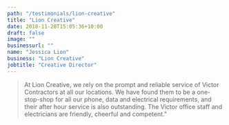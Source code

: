 ```yaml
---
path: "/testimonials/lion-creative"
title: "Lion Creative"
date: 2018-11-28T15:05:36+10:00
draft: false
image: ""
businessurl: ""
name: "Jessica Lion"
business: "Lion Creative"
jobtitle: "Creative Director"
---
```


> At Lion Creative, we rely on the prompt and reliable service of Victor Contractors at all our locations. We have found them to be a one-stop-shop for all our phone, data and electrical requirements, and their after hour service is also outstanding. The Victor office staff and electricians are friendly, cheerful and competent."
